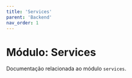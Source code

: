 ```yaml
---
title: 'Services'
parent: 'Backend'
nav_order: 1
---
```


# Módulo: Services

Documentação relacionada ao módulo `services`.
